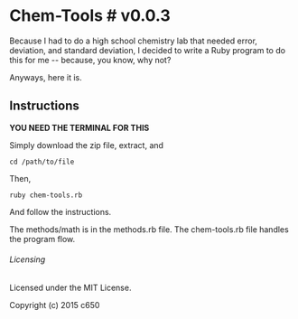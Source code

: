 # Chem-Tools # v0.0.3
Because I had to do a high school chemistry lab that needed error, deviation, and standard deviation, I decided to write a Ruby program to do this for me -- because, you know, why not?

Anyways, here it is.

## Instructions
<strong>YOU NEED THE TERMINAL FOR THIS</strong>

Simply download the zip file, extract, and

	cd /path/to/file

Then, 

	ruby chem-tools.rb

And follow the instructions.

The methods/math is in the methods.rb file. The chem-tools.rb file handles the program flow. 

###### Licensing

Licensed under the MIT License.

Copyright (c) 2015 c650